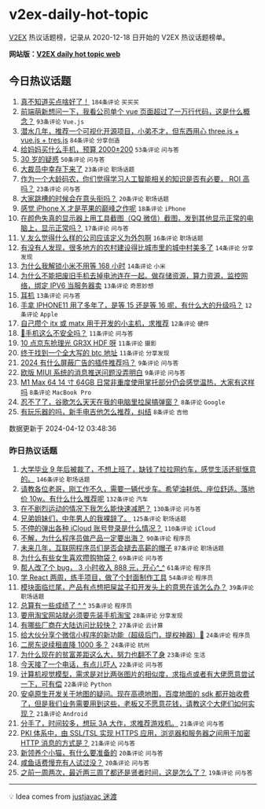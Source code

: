 # v2ex-daily-hot-topic

[V2EX](https://www.v2ex.com/) 热议话题榜，记录从 2020-12-18 日开始的 V2EX 热议话题榜单。

**网站版：[V2EX daily hot topic web](https://boojack.github.io/v2ex-daily-hot-topic-web/)**

## 今日热议话题

<!-- TODAY BEGIN -->

1. [真不知道买点啥好了！](https://www.v2ex.com/t/1031815) `184条评论` `买买买`
1. [前端萌新想问一下，我看公司单个 vue 页面超过了一万行代码，这是什么概念？](https://www.v2ex.com/t/1031826) `93条评论` `Vue.js`
1. [潜水几年，推荐一个可视化开源项目，小弟不才，但东西用心 three.js + vue.js + tres.js](https://www.v2ex.com/t/1031827) `84条评论` `分享创造`
1. [给妈妈买什么手机，预算 2000±200](https://www.v2ex.com/t/1031819) `53条评论` `问与答`
1. [30 岁的疑惑](https://www.v2ex.com/t/1031820) `50条评论` `问与答`
1. [大裁员中幸存下来了](https://www.v2ex.com/t/1031849) `23条评论` `职场话题`
1. [作为一个大龄码农，你们觉得学习人工智能相关的知识是否有必要， ROI 高吗？](https://www.v2ex.com/t/1031816) `23条评论` `问与答`
1. [大家跳槽的时候会在意头衔吗？](https://www.v2ex.com/t/1031853) `20条评论` `职场话题`
1. [感觉 iPhone X 才是苹果的巅峰之作呢](https://www.v2ex.com/t/1031835) `18条评论` `iPhone`
1. [在颜色失真的显示器上用工具截图（QQ 微信）截图，发到其他显示正常的电脑上，显示正常吗？](https://www.v2ex.com/t/1031834) `17条评论` `问与答`
1. [V 友么觉得什么样的公司应该定义为外包啊](https://www.v2ex.com/t/1031865) `16条评论` `职场话题`
1. [有没有人发现，很多地方的农村建设得比城市里的城中村美多了](https://www.v2ex.com/t/1031890) `14条评论` `分享发现`
1. [为什么我解锁小米不用等 168 小时](https://www.v2ex.com/t/1031821) `14条评论` `小米`
1. [为什么不能把废旧手机去掉电池连在一起。做存储资源，算力资源，监控网络，绑定 IPV6 当服务器卖](https://www.v2ex.com/t/1031833) `13条评论` `奇思妙想`
1. [耳机](https://www.v2ex.com/t/1031824) `13条评论` `问与答`
1. [手拿 IPHONE11 用了多年了，是等 15 还是等 16 呢，有什么大的升级吗？](https://www.v2ex.com/t/1031842) `12条评论` `Apple`
1. [自己攒个 itx 或 matx 用于开发的小主机，求推荐](https://www.v2ex.com/t/1031817) `12条评论` `硬件`
1. [🍎手机这么不安全吗？](https://www.v2ex.com/t/1031884) `11条评论` `问与答`
1. [10 点京东抢理光 GR3X HDF 呀](https://www.v2ex.com/t/1031843) `11条评论` `摄影`
1. [终于找到一个全大写的 btc 地址](https://www.v2ex.com/t/1031836) `11条评论` `分享发现`
1. [2024 有什么屏蔽广告的插件推荐吗？](https://www.v2ex.com/t/1031862) `9条评论` `问与答`
1. [欧版 MIUI 系统的消息推送问题没弄明白](https://www.v2ex.com/t/1031832) `9条评论` `问与答`
1. [M1 Max 64 14 寸 64GB 日常非重度使用掌托部分仍会感觉温热，大家有这样吗](https://www.v2ex.com/t/1031897) `8条评论` `MacBook Pro`
1. [忍不了了，谷歌怎么天天在我的电脑里拉屎搞弹窗？](https://www.v2ex.com/t/1031888) `8条评论` `Google`
1. [有玩乐器的吗，新手电吉他怎么推荐，纠结](https://www.v2ex.com/t/1031825) `8条评论` `吉他`

数据更新于 2024-04-12 03:48:36

<!-- TODAY END -->

### 昨日热议话题

<!-- YESTERDAY BEGIN -->

1. [大学毕业 9 年后被裁了，不想上班了，缺钱了拉拉网约车，感觉生活还挺惬意的。](https://www.v2ex.com/t/1031505) `146条评论` `职场话题`
1. [请教各位老哥，刚工作不久，需要一辆代步车。希望油耗低、座位舒适。落地价 10w。有什么什么推荐呢](https://www.v2ex.com/t/1031562) `132条评论` `汽车`
1. [在不剧烈运动的情况下我怎么能快速减肥？](https://www.v2ex.com/t/1031605) `130条评论` `问与答`
1. [兄弟姐妹们，中年男人的我裸辞了。](https://www.v2ex.com/t/1031614) `125条评论` `职场话题`
1. [不停的弹出各种 iCloud 账号登录是什么情况？](https://www.v2ex.com/t/1031498) `110条评论` `iCloud`
1. [不解，为什么程序员做产品一定要出海？](https://www.v2ex.com/t/1031514) `90条评论` `程序员`
1. [未来几年，互联网程序员们是否会褪去高薪的帽子](https://www.v2ex.com/t/1031500) `87条评论` `职场话题`
1. [为什么有些女生喜欢攒购物袋？](https://www.v2ex.com/t/1031551) `69条评论` `问与答`
1. [帮人改了个 bug， 3 小时收入 888 元，开心^_^](https://www.v2ex.com/t/1031548) `61条评论` `程序员`
1. [学 React 两周，练手项目，做了个封面制作工具](https://www.v2ex.com/t/1031507) `54条评论` `程序员`
1. [模块面临烂尾，产品有点想把屎盆子扣开发头上的意思在该怎么办？](https://www.v2ex.com/t/1031705) `39条评论` `职场话题`
1. [总算有一些成绩了 ^ ^](https://www.v2ex.com/t/1031645) `35条评论` `程序员`
1. [要用淘宝网站就必须要先装手机淘宝](https://www.v2ex.com/t/1031533) `28条评论` `分享发现`
1. [有哪些厂商在大陆访问比较快？](https://www.v2ex.com/t/1031748) `27条评论` `云计算`
1. [给大伙分享个微信小程序的新功能（超级后门，提权神器）🤣](https://www.v2ex.com/t/1031676) `24条评论` `程序员`
1. [二房东说续租直降 1000 多？](https://www.v2ex.com/t/1031589) `24条评论` `杭州`
1. [为什么现在的贫富差距这么大，努力也翻不了身](https://www.v2ex.com/t/1031753) `23条评论` `生活`
1. [今天接了一个电话，有点儿吓人](https://www.v2ex.com/t/1031770) `22条评论` `问与答`
1. [计算机视觉模型，需求是对比两张图片的相似度，求指点或者有大佬愿意尝试一下，可有偿](https://www.v2ex.com/t/1031584) `22条评论` `Python`
1. [安卓原生开发关于地图的疑问。现在高德地图，百度地图的 sdk 都开始收费了，但是我们业务需要用到这些，老板又不愿意花钱，请教这个大佬们如何实现？](https://www.v2ex.com/t/1031702) `21条评论` `Android`
1. [分手了，时间较多，想玩 3A 大作，求推荐游戏机。](https://www.v2ex.com/t/1031692) `21条评论` `问与答`
1. [PKI 体系中，由 SSL/TSL 实现 HTTPS 应用，浏览器和服务器之间用于加密 HTTP 消息的方式是？](https://www.v2ex.com/t/1031691) `21条评论` `问与答`
1. [新领养个小猫，有什么要准备的](https://www.v2ex.com/t/1031682) `20条评论` `问与答`
1. [咸鱼话费慢充有人试过没？](https://www.v2ex.com/t/1031572) `20条评论` `问与答`
1. [之前一周两次，最近两三周了都还是贤者时间，这是怎么了？](https://www.v2ex.com/t/1031536) `19条评论` `问与答`

<!-- YESTERDAY END -->

---

💡 Idea comes from [justjavac 迷渡](https://github.com/justjavac/)
